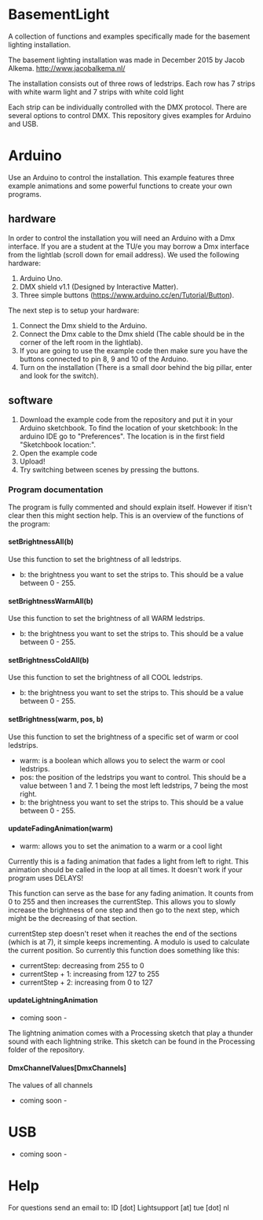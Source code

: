 # BasementLight
A collection of functions and examples specifically made for the basement lighting installation.

The basement lighting installation was made in December 2015 by Jacob Alkema. 
http://www.jacobalkema.nl/

The installation consists out of three rows of ledstrips. Each row has 7 strips with white warm light and 7 strips with white cold light

Each strip can be individually controlled with the DMX protocol. There are several options to control DMX. This repository gives examples for Arduino and USB.

# Arduino
Use an Arduino to control the installation. This example features three example animations and some powerful functions to create your own programs.

## hardware
In order to control the installation you will need an Arduino with a Dmx interface. If you are a student at the TU/e you may borrow a Dmx interface from the lightlab (scroll down for email address). We used the following hardware:
1. Arduino Uno.
2. DMX shield v1.1 (Designed by Interactive Matter).
3. Three simple buttons (https://www.arduino.cc/en/Tutorial/Button).

The next step is to setup your hardware:
1. Connect the Dmx shield to the Arduino.
2. Connect the Dmx cable to the Dmx shield (The cable should be in the corner of the left room in the lightlab).
3. If you are going to use the example code then make sure you have the buttons connected to pin 8, 9 and 10 of the Arduino.
4. Turn on the installation (There is a small door behind the big pillar, enter and look for the switch).

## software
1. Download the example code from the repository and put it in your Arduino sketchbook. To find the location of your sketchbook: In the arduino IDE go to "Preferences". The location is in the first field "Sketchbook location:".
2. Open the example code
3. Upload!
4. Try switching between scenes by pressing the buttons. 

### Program documentation
The program is fully commented and should explain itself. However if itisn't clear then this might section help. This is an overview of the functions of the program:

#### setBrightnessAll(b)
Use this function to set the brightness of all ledstrips.
- b: the brightness you want to set the strips to. This should be a value between 0 - 255.

#### setBrightnessWarmAll(b)
Use this function to set the brightness of all WARM ledstrips.
- b: the brightness you want to set the strips to. This should be a value between 0 - 255.

#### setBrightnessColdAll(b)
Use this function to set the brightness of all COOL ledstrips.
- b: the brightness you want to set the strips to. This should be a value between 0 - 255.

#### setBrightness(warm, pos, b)
Use this function to set the brightness of a specific set of warm or cool ledstrips. 
- warm: is a boolean which allows you to select the warm or cool ledstrips.
- pos: the position of the ledstrips you want to control. This should be a value between 1 and 7. 1 being the most left ledstrips, 7 being the most right.
- b: the brightness you want to set the strips to. This should be a value between 0 - 255.

#### updateFadingAnimation(warm)
- warm: allows you to set the animation to a warm or a cool light

Currently this is a fading animation that fades a light from left to right. This animation should be called in the loop at all times. It doesn't work if your program uses DELAYS! 

This function can serve as the base for any fading animation. It counts from 0 to 255 and then increases the currentStep. This allows you to slowly increase the brightness of one step and then go to the next step, which might be the decreasing of that section.

currentStep step doesn't reset when it reaches the end of the sections (which is at 7), it simple keeps incrementing. A modulo is used to calculate the current position. So currently this function does something like this:
- currentStep: decreasing from 255 to 0
- currentStep + 1: increasing from 127 to 255
- currentStep + 2: increasing from 0 to 127

#### updateLightningAnimation
- coming soon -

The lightning animation comes with a Processing sketch that play a thunder sound with each lightning strike. This sketch can be found in the Processing folder of the repository.


#### DmxChannelValues[DmxChannels]
The values of all channels
- coming soon -

# USB

- coming soon -

# Help

For questions send an email to: ID [dot] Lightsupport [at] tue [dot] nl